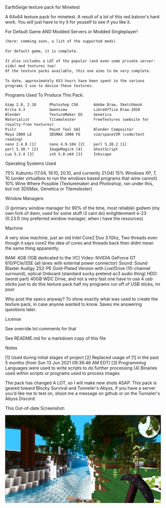 EarthSeige texture pack for Minetest

A 64x64 texture pack for minetest. A result of a lot of this red
baloon's hard work. You will just have to try it for youself to
see if you like it.

For Default Game AND Modded Servers or Modded Singleplayer!

    (here: comming soon, a list of the supported mods)

    For default game, it is complete.

    It also includes a LOT of the popular (and even some private server-side) mod textures too!
    Of the texture packs available, this one aims to be very complete.

    To date, approximately 653 hours have been spent in the various
    programs I use to devise these textures.

Programs Used To Produce This Pack:

    Gimp 2.8, 2.10      Photoshop CS6       Adobe Draw, Sketchbook
    Krita 4.3           Gwenview            LibreOffice Draw 2020
    Blender             TextureMaker EE     Genetica
    Materialist         Tilemolester        FreeTextures (website for royalty-free textures)
    Pixlr               Paint Tool SAI      Blender Compositor
    Maya 2009 LE        3DSMAX 2008 FE      vim/spaceVIM (code/text reading)
    nano 2.4.0 [1]      nano 4.9-104 [2]    perl 5.20.2 [1]
    perl 5.30.* [2]     ImageMagick [4]     GhostScript
    Lua 5.2.4 [3]       zsh 5.8-x64 [3]     Inkscape 

Operating Systems Used

 75%   Xubuntu (17.04, 19.10, 20.10, and currently 21.04)
 15%   Windows XP, 7, 10 (under virtualbox to run the windows based programs that wine cannot)
 10%   Wine Where Possible (Texturemaker and Photoshop, ran under this, but not 3DSMax, Genetica or Tilemolester)
    
Window Managers

 i3             (primary window manager for 90% of the time, most reliable)
 gxdwm          (my own fork of dwm, used for some stuff i3 cant do)
 enlightenment  e-23 (0.23.1) (my preferred window manager, when i have the resources)

Machine

 A very slow machine, just an old Intel Core2 Duo 3.1Ghz, Two threads even though it says core2
 the idea of cores and threads back then didnt mean the same thing apparently.

 RAM: 4GB (1GB dedicated to the VC)
 Video: NVIDIA GeForce GT 610/PCIe/SSE (all lanes with external power connector)
 Sound: Sound Blaster Audigy ZS2-PE Gold-Plated Version with Live!Drive (10-channel surround), optical
        Onboard (standard sucky pretend ac3 audio thing)
 HDD:   (worst part) 40GB WDC Drive, and not a very fast one
        have to use 4 usb sticks just to do this texture pack
        half my programs run off of USB sticks, im poor

 Why post the specs anyway? To show exactly what was used to create the texture pack, in case anyone
 wanted to know. Saves me answering questions later.

License

 See override.txt.comments for that
 
 See README.md for a markdown copy of this file 
 
 
Notes 
     
[1] Used during initial stages of project
[2] Replaced usage of [1] in the past 5 months (from Sun 13 Jun 2021 09:36:46 AM EDT)
[3] Programming Languages were used to write scripts to do further processing
[4] Binaries used within scripts or programs used to process images

The pack has changed A LOT, so I will make new shots ASAP.
This pack is geared toward Blocky Survival and Tunneler's Abyss, if you have a server
you'd like me to test on, shoot me a message on github or on the Tunneler's Abyss Discord.

This Out-of-date Screenshot: 
    
<img src="screenshot.png"/>
